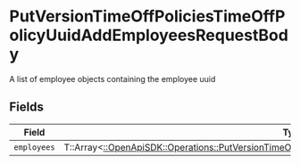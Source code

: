 # PutVersionTimeOffPoliciesTimeOffPolicyUuidAddEmployeesRequestBody

A list of employee objects containing the employee uuid


## Fields

| Field                                                                                                                                                                                             | Type                                                                                                                                                                                              | Required                                                                                                                                                                                          | Description                                                                                                                                                                                       |
| ------------------------------------------------------------------------------------------------------------------------------------------------------------------------------------------------- | ------------------------------------------------------------------------------------------------------------------------------------------------------------------------------------------------- | ------------------------------------------------------------------------------------------------------------------------------------------------------------------------------------------------- | ------------------------------------------------------------------------------------------------------------------------------------------------------------------------------------------------- |
| `employees`                                                                                                                                                                                       | T::Array<[::OpenApiSDK::Operations::PutVersionTimeOffPoliciesTimeOffPolicyUuidAddEmployeesEmployees](../../models/operations/putversiontimeoffpoliciestimeoffpolicyuuidaddemployeesemployees.md)> | :heavy_minus_sign:                                                                                                                                                                                | N/A                                                                                                                                                                                               |
